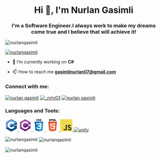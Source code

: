 <h1 align="center">Hi 👋, I'm Nurlan Gasimli</h1>
<h3 align="center">I'm a Software Engineer.I always work to make my dreams come true and I believe that will achieve it!</h3>

<p align="left"> <img src="https://komarev.com/ghpvc/?username=nurlanqasimli&label=Profile%20views&color=0e75b6&style=flat" alt="nurlanqasimli" /> </p>

<p align="left"> <a href="https://github.com/ryo-ma/github-profile-trophy"><img src="https://github-profile-trophy.vercel.app/?username=nurlanqasimli" alt="nurlanqasimli" /></a> </p>

- 🔭 I’m currently working on **C#**

- 📫 How to reach me **gasimlinurlan07@gmail.com**

<h3 align="left">Connect with me:</h3>
<p align="left">
<a href="https://linkedin.com/in/nurlan qasimli" target="blank"><img align="center" src="https://raw.githubusercontent.com/rahuldkjain/github-profile-readme-generator/master/src/images/icons/Social/linked-in-alt.svg" alt="nurlan qasimli" height="30" width="40" /></a>
<a href="https://instagram.com/_nrln03" target="blank"><img align="center" src="https://raw.githubusercontent.com/rahuldkjain/github-profile-readme-generator/master/src/images/icons/Social/instagram.svg" alt="_nrln03" height="30" width="40" /></a>
<a href="https://www.hackerrank.com/nurlan gasimli" target="blank"><img align="center" src="https://raw.githubusercontent.com/rahuldkjain/github-profile-readme-generator/master/src/images/icons/Social/hackerrank.svg" alt="nurlan gasimli" height="30" width="40" /></a>
</p>

<h3 align="left">Languages and Tools:</h3>
<p align="left"> <a href="https://www.w3schools.com/cpp/" target="_blank" rel="noreferrer"> <img src="https://raw.githubusercontent.com/devicons/devicon/master/icons/cplusplus/cplusplus-original.svg" alt="cplusplus" width="40" height="40"/> </a> <a href="https://www.w3schools.com/cs/" target="_blank" rel="noreferrer"> <img src="https://raw.githubusercontent.com/devicons/devicon/master/icons/csharp/csharp-original.svg" alt="csharp" width="40" height="40"/> </a> <a href="https://www.w3schools.com/css/" target="_blank" rel="noreferrer"> <img src="https://raw.githubusercontent.com/devicons/devicon/master/icons/css3/css3-original-wordmark.svg" alt="css3" width="40" height="40"/> </a> <a href="https://www.w3.org/html/" target="_blank" rel="noreferrer"> <img src="https://raw.githubusercontent.com/devicons/devicon/master/icons/html5/html5-original-wordmark.svg" alt="html5" width="40" height="40"/> </a> <a href="https://developer.mozilla.org/en-US/docs/Web/JavaScript" target="_blank" rel="noreferrer"> <img src="https://raw.githubusercontent.com/devicons/devicon/master/icons/javascript/javascript-original.svg" alt="javascript" width="40" height="40"/> </a> <a href="https://unity.com/" target="_blank" rel="noreferrer"> <img src="https://www.vectorlogo.zone/logos/unity3d/unity3d-icon.svg" alt="unity" width="40" height="40"/> </a> </p>

<p><img align="left" src="https://github-readme-stats.vercel.app/api/top-langs?username=nurlanqasimli&show_icons=true&locale=en&layout=compact" alt="nurlanqasimli" /></p>

<p>&nbsp;<img align="center" src="https://github-readme-stats.vercel.app/api?username=nurlanqasimli&show_icons=true&locale=en" alt="nurlanqasimli" /></p>

<p><img align="center" src="https://github-readme-streak-stats.herokuapp.com/?user=nurlanqasimli&" alt="nurlanqasimli" /></p>

